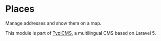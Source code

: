 # Places

Manage addresses and show them on a map.

This module is part of [TypiCMS](https://github.com/TypiCMS/Base), a multilingual CMS based on Laravel 5.  
